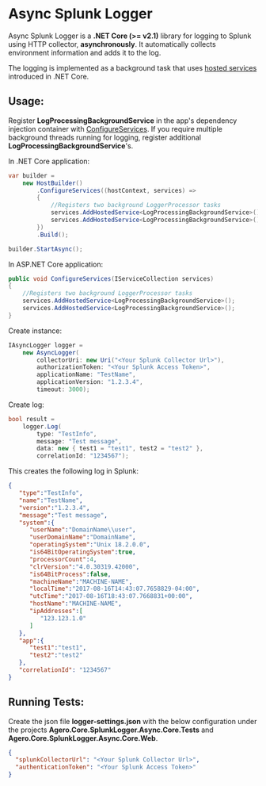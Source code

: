 # Async Splunk Logger

Async Splunk Logger is a **.NET Core (>= v2.1)** library for logging to Splunk using HTTP collector, **asynchronously**. It automatically collects environment information and adds it to the log.

The logging is implemented as a background task that uses [hosted services](https://docs.microsoft.com/en-us/aspnet/core/fundamentals/host/?view=aspnetcore-2.1) introduced in .NET Core.

## Usage:

Register **LogProcessingBackgroundService** in the app's dependency injection container with [ConfigureServices](https://docs.microsoft.com/en-us/aspnet/core/fundamentals/host/generic-host?view=aspnetcore-2.1#configureservices). If you require multiple background threads running for logging, register additional **LogProcessingBackgroundService**'s.

In .NET Core application:
```csharp
var builder = 
	new HostBuilder()
		.ConfigureServices((hostContext, services) =>
		{
			//Registers two background LoggerProcessor tasks
			services.AddHostedService<LogProcessingBackgroundService>();  
			services.AddHostedService<LogProcessingBackgroundService>(); 
		})
		.Build();

builder.StartAsync();
```

In ASP.NET Core application:
```csharp
public void ConfigureServices(IServiceCollection services)
{
	//Registers two background LoggerProcessor tasks
	services.AddHostedService<LogProcessingBackgroundService>();
	services.AddHostedService<LogProcessingBackgroundService>();
}
```

Create instance:
```csharp
IAsyncLogger logger = 
    new AsyncLogger(
        collectorUri: new Uri("<Your Splunk Collector Url>"), 
        authorizationToken: "<Your Splunk Access Token>", 
        applicationName: "TestName", 
        applicationVersion: "1.2.3.4", 
        timeout: 3000);
```
Create log:
```csharp
bool result = 
    logger.Log(
        type: "TestInfo", 
        message: "Test message", 
        data: new { test1 = "test1", test2 = "test2" },
        correlationId: "1234567");	
```

This creates the following log in Splunk:

```json
{  
   "type":"TestInfo",
   "name":"TestName",
   "version":"1.2.3.4",
   "message":"Test message",
   "system":{  
      "userName":"DomainName\\user",
      "userDomainName":"DomainName",
      "operatingSystem":"Unix 18.2.0.0",
      "is64BitOperatingSystem":true,
      "processorCount":4,
      "clrVersion":"4.0.30319.42000",
      "is64BitProcess":false,
      "machineName":"MACHINE-NAME",
      "localTime":"2017-08-16T14:43:07.7658829-04:00",
      "utcTime":"2017-08-16T18:43:07.7668831+00:00",
      "hostName":"MACHINE-NAME",
      "ipAddresses":[  
         "123.123.1.0"
      ]
   },
   "app":{  
      "test1":"test1",
      "test2":"test2"
   },
   "correlationId": "1234567"
}
```

## Running Tests:

Create the json file **logger-settings.json** with the below configuration under the projects **Agero.Core.SplunkLogger.Async.Core.Tests** and **Agero.Core.SplunkLogger.Async.Core.Web**.

```json
{
  "splunkCollectorUrl": "<Your Splunk Collector Url>",
  "authenticationToken": "<Your Splunk Access Token>"
}
```
